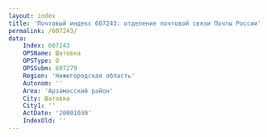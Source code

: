 ```yaml
---
layout: index
title: 'Почтовый индекс 607243: отделение почтовой связи Почты России'
permalink: /607243/
data:
    Index: 607243
    OPSName: Шатовка
    OPSType: О
    OPSSubm: 607279
    Region: 'Нижегородская область'
    Autonom: ''
    Area: 'Арзамасский район'
    City: Шатовка
    City1: ''
    ActDate: '20001030'
    IndexOld: ''
---
```

